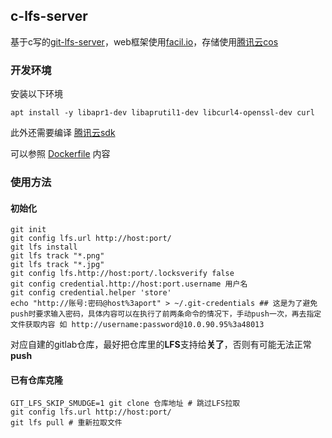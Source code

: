## c-lfs-server

基于c写的[git-lfs-server](https://github.com/git-lfs/git-lfs/)，web框架使用[facil.io](https://facil.io)，存储使用[腾讯云cos](https://github.com/tencentyun/cos-c-sdk-v5)


### 开发环境

安装以下环境


```shell
apt install -y libapr1-dev libaprutil1-dev libcurl4-openssl-dev curl
```

此外还需要编译 [腾讯云sdk](https://github.com/tencentyun/cos-c-sdk-v5)


可以参照 [Dockerfile](Dockerfile) 内容


### 使用方法

#### 初始化

```shell
git init 
git config lfs.url http://host:port/
git lfs install 
git lfs track "*.png" 
git lfs track "*.jpg" 
git config lfs.http://host:port/.locksverify false
git config credential.http://host:port.username 用户名
git config credential.helper 'store' 
echo "http://账号:密码@host%3aport" > ~/.git-credentials ## 这是为了避免push时要求输入密码，具体内容可以在执行了前两条命令的情况下，手动push一次，再去指定文件获取内容 如 http://username:password@10.0.90.95%3a48013
```


对应自建的gitlab仓库，最好把仓库里的**LFS**支持给**关了**，否则有可能无法正常**push**

#### 已有仓库克隆

```shell
GIT_LFS_SKIP_SMUDGE=1 git clone 仓库地址 # 跳过LFS拉取
git config lfs.url http://host:port/
git lfs pull # 重新拉取文件
```

